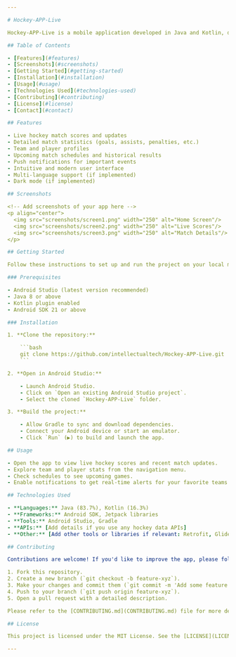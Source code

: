 ```yaml
---

# Hockey-APP-Live

Hockey-APP-Live is a mobile application developed in Java and Kotlin, designed to offer real-time hockey match updates, comprehensive statistics, and a smooth user experience for hockey fans. Whether you want the latest scores, player details, or match schedules,this mobile application is developed for the namibian hockey union.

## Table of Contents

- [Features](#features)
- [Screenshots](#screenshots)
- [Getting Started](#getting-started)
- [Installation](#installation)
- [Usage](#usage)
- [Technologies Used](#technologies-used)
- [Contributing](#contributing)
- [License](#license)
- [Contact](#contact)

## Features

- Live hockey match scores and updates
- Detailed match statistics (goals, assists, penalties, etc.)
- Team and player profiles
- Upcoming match schedules and historical results
- Push notifications for important events
- Intuitive and modern user interface
- Multi-language support (if implemented)
- Dark mode (if implemented)

## Screenshots

<!-- Add screenshots of your app here -->
<p align="center">
  <img src="screenshots/screen1.png" width="250" alt="Home Screen"/>
  <img src="screenshots/screen2.png" width="250" alt="Live Scores"/>
  <img src="screenshots/screen3.png" width="250" alt="Match Details"/>
</p>

## Getting Started

Follow these instructions to set up and run the project on your local machine for development and testing.

### Prerequisites

- Android Studio (latest version recommended)
- Java 8 or above
- Kotlin plugin enabled
- Android SDK 21 or above

### Installation

1. **Clone the repository:**

    ```bash
    git clone https://github.com/intellectualtech/Hockey-APP-Live.git
    ```

2. **Open in Android Studio:**

    - Launch Android Studio.
    - Click on `Open an existing Android Studio project`.
    - Select the cloned `Hockey-APP-Live` folder.

3. **Build the project:**

    - Allow Gradle to sync and download dependencies.
    - Connect your Android device or start an emulator.
    - Click `Run` (▶️) to build and launch the app.

## Usage

- Open the app to view live hockey scores and recent match updates.
- Explore team and player stats from the navigation menu.
- Check schedules to see upcoming games.
- Enable notifications to get real-time alerts for your favorite teams or matches.

## Technologies Used

- **Languages:** Java (83.7%), Kotlin (16.3%)
- **Frameworks:** Android SDK, Jetpack libraries
- **Tools:** Android Studio, Gradle
- **APIs:** [Add details if you use any hockey data APIs]
- **Other:** [Add other tools or libraries if relevant: Retrofit, Glide, Room, etc.]

## Contributing

Contributions are welcome! If you'd like to improve the app, please follow these steps:

1. Fork this repository.
2. Create a new branch (`git checkout -b feature-xyz`).
3. Make your changes and commit them (`git commit -m 'Add some feature'`).
4. Push to your branch (`git push origin feature-xyz`).
5. Open a pull request with a detailed description.

Please refer to the [CONTRIBUTING.md](CONTRIBUTING.md) file for more details.

## License

This project is licensed under the MIT License. See the [LICENSE](LICENSE) file for more information.

---
```

